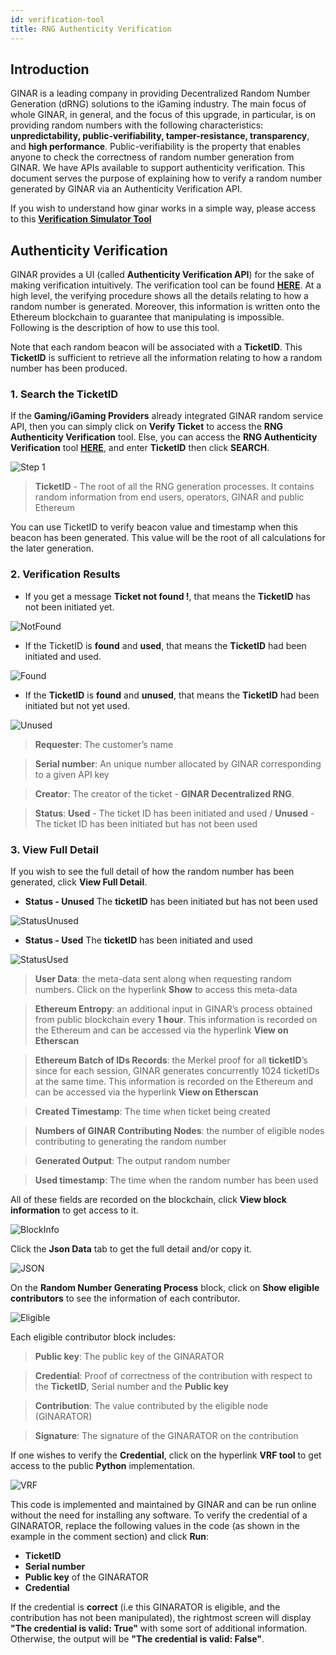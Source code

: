 ```yaml
---
id: verification-tool
title: RNG Authenticity Verification
---
```


## Introduction

GINAR is a leading company in providing Decentralized Random Number Generation (dRNG) solutions to the iGaming industry. The main focus of whole GINAR, in general, and the focus of this upgrade, in particular, is on providing random numbers with the following characteristics: **unpredictability, public-verifiability, tamper-resistance, transparency**, and **high performance**. Public-verifiability is the property that enables anyone to check the correctness of random number generation from GINAR. We have APIs available to support authenticity verification. This document serves the purpose of explaining how to verify a random number generated by GINAR via an Authenticity Verification API.

If you wish to understand how ginar works in a simple way, please access to this [**Verification Simulator Tool**](https://simulator.ginar.io/#/)


## Authenticity Verification

GINAR provides a UI (called **Authenticity Verification API**) for the sake of making verification intuitively. The verification tool can be found [**HERE**](https://blackbox.ginar.io). At a high level, the verifying procedure shows all the details relating to how a random number is generated. Moreover, this information is written onto the Ethereum blockchain to guarantee that manipulating is impossible. Following is the description of how to use this tool. 

Note that each random beacon will be associated with a **TicketID**. This **TicketID** is sufficient to retrieve all the information relating to how a random number has been produced. 

### 1. Search the TicketID

If the **Gaming/iGaming Providers** already integrated GINAR random service API, then you can simply click on **Verify Ticket** to access the **RNG Authenticity Verification** tool. Else, you can access the **RNG Authenticity Verification** tool [**HERE**](https://blackbox.ginar.io), and enter **TicketID** then click **SEARCH**. 

![Step 1](https://github.com/GINARTeam/docs/blob/master/docs/Verification-tool/Step%201.png?raw=true)

> **TicketID** - The root of all the RNG generation processes. It contains random information from end users, operators, GINAR and public Ethereum

You can use TicketID to verify beacon value and timestamp when this beacon has been generated. This value will be the root of all calculations for the later generation.


### 2. Verification Results

- If you get a message **Ticket not found !**, that means the **TicketID** has not been initiated yet.

![NotFound](https://github.com/GINARTeam/docs/blob/master/docs/Verification-tool/TicketNot%20Found.png?raw=true)

- If the TicketID is **found** and **used**, that means the **TicketID** had been initiated and used.

![Found](https://github.com/GINARTeam/docs/blob/master/docs/Verification-tool/TicketFound.png?raw=true)

- If the **TicketID** is **found** and **unused**, that means the **TicketID** had been initiated but not yet used.

![Unused](https://github.com/GINARTeam/docs/blob/master/docs/Verification-tool/Status%20Unused.png?raw=true)

> **Requester**: The customer’s name

> **Serial number**: An unique number allocated by GINAR corresponding to a given API key

> **Creator**: The creator of the ticket - **GINAR Decentralized RNG**.

> **Status**: **Used** - The ticket ID has been initiated and used / **Unused** - The ticket ID has been initiated but has not been used

### 3. View Full Detail

If you wish to see the full detail of how the random number has been generated, click **View Full Detail**.

- **Status - Unused** The **ticketID** has been initiated but has not been used

![StatusUnused](https://github.com/GINARTeam/docs/blob/master/docs/Verification-tool/Status_Unused.png?raw=true)

- **Status - Used** The **ticketID** has been initiated and used

![StatusUsed](https://github.com/GINARTeam/docs/blob/master/docs/Verification-tool/Status%20Used.png?raw=true)

> **User Data**: the meta-data sent along when requesting random numbers. Click on the hyperlink **Show** to access this meta-data

> **Ethereum Entropy**: an additional input in GINAR’s process obtained from public blockchain every **1 hour**. This information is recorded on the Ethereum and can be accessed via the hyperlink **View on Etherscan**

> **Ethereum Batch of IDs Records**: the Merkel proof for all **ticketID**’s since for each session, GINAR generates concurrently 1024 ticketIDs at the same time. This information is recorded on the Ethereum and can be accessed via the hyperlink **View on Etherscan**

> **Created Timestamp**: The time when ticket being created

> **Numbers of GINAR Contributing Nodes**: the number of eligible nodes contributing to generating the random number

> **Generated Output**: The output random number

> **Used timestamp**: The time when the random number has been used


All of these fields are recorded on the blockchain, click **View block information** to get access to it.

![BlockInfo](https://github.com/GINARTeam/docs/blob/master/docs/Verification-tool/Blockinfo.png?raw=true)

Click the **Json Data** tab to get the full detail and/or copy it.

![JSON](https://github.com/GINARTeam/docs/blob/master/docs/Verification-tool/JSON.png?raw=true)

On the **Random Number Generating Process** block, click on **Show eligible contributors** to see the information of each contributor.

![Eligible](https://github.com/GINARTeam/docs/blob/master/docs/Verification-tool/EligibleNode.png?raw=true)

Each eligible contributor block includes:
> **Public key**: The public key of the GINARATOR

> **Credential**: Proof of correctness of the contribution with respect to the **TicketID**, Serial number and the **Public key**

> **Contribution**: The value contributed by the eligible node (GINARATOR)

> **Signature**: The signature of the GINARATOR on the contribution



If one wishes to verify the **Credential**, click on the hyperlink **VRF tool** to get access to the public **Python** implementation.

![VRF](https://github.com/GINARTeam/docs/blob/master/docs/Verification-tool/VRF.png?raw=true)

This code is implemented and maintained by GINAR and can be run online without the need for installing any software. To verify the credential of a GINARATOR, replace the following values in the code (as shown in the example in the comment section) and click **Run**:
- **TicketID**
- **Serial number**
- **Public key** of the GINARATOR
- **Credential**

If the credential is **correct** (i.e this GINARATOR is eligible, and the contribution has not been manipulated), the rightmost screen will display **"The credential is valid: True"** with some sort of additional information. Otherwise, the output will be **"The credential is valid: False"**.

